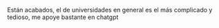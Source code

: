 Están acabados, el de universidades en general es el más complicado y tedioso, me apoye bastante en chatgpt 
